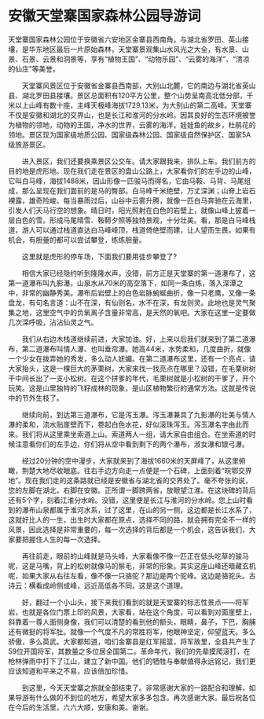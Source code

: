 # 安徽天堂寨国家森林公园导游词  
天堂寨国家森林公园位于安徽省六安地区金寨县西南角，与湖北省罗田、英山接壤，是华东地区最后一片原始森林，天堂寨景观集山水风光之大全，有水景、山景、石景、云景和洞景等，享有“植物王国”、“动物乐园”、“云雾的海洋”、“清凉的仙庄”等美誉。  

　　天堂寨风景区位于安徽省金寨县西南部，大别山北麓，它的南边与湖北省英山县、湖北罗田县接壤。景区总面积有120平方公里，整个山势呈南高北低分部，千米以上山峰有数十座，主峰天极峰海拔1729.13米，为大别山的第二高峰。天堂寨不仅是安徽和湖北的交界山，也是长江和淮河的分水岭。因其良好的生态环境被誉为植物的领地，动物的王国，净水的世界，云雾的海洋，娃娃鱼的故乡，杜鹃花的领地。景区现为国家级地质公园、国家级森林公园、国家级自然保护区、国家5A级旅游景区。  

　　进入景区，我们还要换乘景区公交车。请大家跟我来，排队上车。我们前方的目的地是虎形地。现在我们走在景区的盘山公路上，大家看你们的左手边的山峰，它叫白马峰，海拔1488米，因山形像一匹骏马而得名，它由马鞍、马背、马尾组成，那么呈现在我们面前的是马的臀部。白马峰千米绝壁，万丈深渊；山脊上岩石裸露，雄奇险峻。每当暴雨过后，山谷中云雾升腾，就像一匹白马奔驰在云海里，引发人们天马行空的想象。晴日时，阳光照射在白色的岩壁上，就像山峰上披着一层白色的雪。形成马尾晴雪、鞍鞯夕照等独特景观，十分壮美。看，那是白马峰栈道，游人可以通过栈道直达白马峰峰顶，栈道倚绝壁而建，让人望而生畏。如果有机会，有胆量的都可以尝试攀登，练练胆量。  

　　这里就是虎形的停车场，下面我们要用徒步攀登了?  

　　相信大家已经隐约听到隆隆水声。没错，前方正是天堂寨的第一道瀑布了，这第一道瀑布叫九影瀑，山泉水从70米的高空落下，如同一条白练，落入深潭之中，非常的幽静秀美。瀑布后岩壁上的白色岩脉蜿蜒曲折，像一只老鹰，又像一条盘龙，有句名言道：山不在深，有仙则名，水不在深，有龙则灵。此地也是灵气聚集之地，这里空气中的负氧离子含量非常高，是天然的氧吧。大家在这里一定要做几次深呼吸，沾沾仙灵之气。  

　　我们从右边木栈道继续前进，大家加油。好，上来以后我们就来到了第二道瀑布，第二道瀑布叫情人瀑、也叫垂帘瀑。她高44米，水势柔和，几度曲折，就像一个少女在拨弄她的秀发，多么动人妩媚。在第二道瀑布这里，还有一个亮点，请大家抬头，这是一棵巨大的茅栗树，大家来找一找亮点在哪里？没错，在毛栗树树干中间长出了一支小松树。在这个拼爹的年代，毛栗树就是小松树的干爹了，开个玩笑。这是山里独特的飞籽成林的现象，是山区植物繁衍的通常方法。这就是传说中的节外生枝了。  

　　继续向前，到达第三道瀑布，它是泻玉瀑。泻玉瀑兼具了九影瀑的壮美与情人瀑的柔和，流水贴崖壁而下，卷起白色水花，好似滚珠泻玉。泻玉瀑名字由此而来。我们将从这里乘坐索道上山。索道两人一组，请大家自由组合。在坐索道的时候注意看你们的左手边，你们将从空中看到剩下的两个瀑布，淑女瀑和银弓瀑。  

　　经过20分钟的空中漫步，大家就来到了海拔1660米的天屏峰了，从这里俯瞰，荆楚大地尽收眼底。往右手边方向走一点便是一个石碑，上面刻着“皖鄂交界地”。现在我们走的这条路就已经是安徽省与湖北省的交界处了。毫不夸张的说，您的左脚在湖北，右脚在安徽。正所谓一脚跨两省，放眼望江淮。在这块碑的背后还有5个字，刻着江淮分水岭。没错，这里便是长江与淮河的分水岭。您上山时看到的瀑布山泉都属于淮河水系，过了这里，在山的另一侧，这边都是长江水系了，这就好比人的一生，出生时大家都在原点，选择不同的路，就会拥有完全不一样的风景，因此选择是非常重要的，每一次选择的背后都是一个机会，这告诉我们，大家要把握住人生的每一次选择。  

　　再往前走，眼前的山峰就是马头峰，大家看像不像一匹正在低头吃草的骏马呢，这是马嘴，背上的松树就像马的鬃毛，非常的形象。其实这座山峰还暗藏玄机呢，如果大家从右往左看，像不像一只骆驼？那边是两个驼峰。这边是骆驼头。古诗云：横看成岭侧成峰，远近高低各不同。这是这个道理。  

　　好，翻过一个小山头，接下来我们看到的就是天堂寨的标志性景点——将军岩，也就是各位门票上印的风景，大家看，站在这个角度，可以看到对面崖壁上，斜靠着一尊人面侧身像，我们可以清楚的看到他的额头，眼睛，鼻子，下巴，胸脯还有微挺的将军肚。就像一个气度不凡的常胜将军，他眼神坚定，仰望蓝天。多么骄傲，多么英武。大家都知道，咱们金寨县是红军摇篮，将军故里，全县共产生了59位开国将军，其数量之多位居全国第二。革命年代，我们的先辈摸爬滚打，在枪林弹雨中打下了江山，建立了新中国。他们的牺牲与奉献值得永远铭记，我们更应该知道和平来之不易，应该倍加珍惜。  

　　到这里，今天天堂寨之旅就全部结束了。非常感谢大家的一路配合和理解，如果导游有什么做的不到位的地方，希望大家多多包含。再次感谢大家。最后祝各位在今后的生活里，六六大顺，安康和美。谢谢。  


